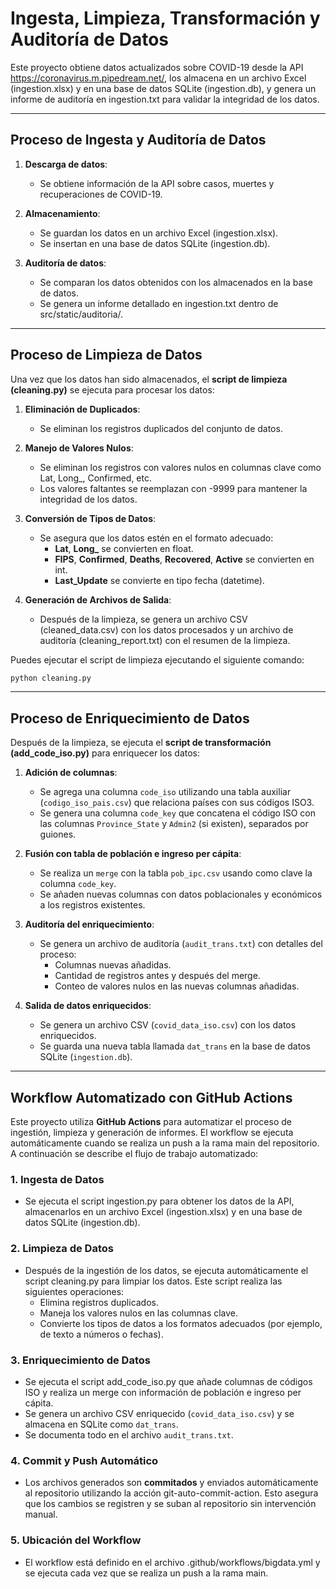 # Ingesta, Limpieza, Transformación y Auditoría de Datos

Este proyecto obtiene datos actualizados sobre COVID-19 desde la API https://coronavirus.m.pipedream.net/, los almacena en un archivo Excel (ingestion.xlsx) y en una base de datos SQLite (ingestion.db), y genera un informe de auditoría en ingestion.txt para validar la integridad de los datos.

---

## Proceso de Ingesta y Auditoría de Datos

1. **Descarga de datos**:
   - Se obtiene información de la API sobre casos, muertes y recuperaciones de COVID-19.
   
2. **Almacenamiento**:
   - Se guardan los datos en un archivo Excel (ingestion.xlsx).
   - Se insertan en una base de datos SQLite (ingestion.db).

3. **Auditoría de datos**:
   - Se comparan los datos obtenidos con los almacenados en la base de datos.
   - Se genera un informe detallado en ingestion.txt dentro de src/static/auditoria/.

---

## Proceso de Limpieza de Datos

Una vez que los datos han sido almacenados, el **script de limpieza (cleaning.py)** se ejecuta para procesar los datos:

1. **Eliminación de Duplicados**:
   - Se eliminan los registros duplicados del conjunto de datos.

2. **Manejo de Valores Nulos**:
   - Se eliminan los registros con valores nulos en columnas clave como Lat, Long_, Confirmed, etc.
   - Los valores faltantes se reemplazan con -9999 para mantener la integridad de los datos.

3. **Conversión de Tipos de Datos**:
   - Se asegura que los datos estén en el formato adecuado:
     - **Lat**, **Long_** se convierten en float.
     - **FIPS**, **Confirmed**, **Deaths**, **Recovered**, **Active** se convierten en int.
     - **Last_Update** se convierte en tipo fecha (datetime).

4. **Generación de Archivos de Salida**:
   - Después de la limpieza, se genera un archivo CSV (cleaned_data.csv) con los datos procesados y un archivo de auditoría (cleaning_report.txt) con el resumen de la limpieza.

Puedes ejecutar el script de limpieza ejecutando el siguiente comando:

```bash
python cleaning.py
```

---

## Proceso de Enriquecimiento de Datos

Después de la limpieza, se ejecuta el **script de transformación (add_code_iso.py)** para enriquecer los datos:

1. **Adición de columnas**:
   - Se agrega una columna `code_iso` utilizando una tabla auxiliar (`codigo_iso_pais.csv`) que relaciona países con sus códigos ISO3.
   - Se genera una columna `code_key` que concatena el código ISO con las columnas `Province_State` y `Admin2` (si existen), separados por guiones.

2. **Fusión con tabla de población e ingreso per cápita**:
   - Se realiza un `merge` con la tabla `pob_ipc.csv` usando como clave la columna `code_key`.
   - Se añaden nuevas columnas con datos poblacionales y económicos a los registros existentes.

3. **Auditoría del enriquecimiento**:
   - Se genera un archivo de auditoría (`audit_trans.txt`) con detalles del proceso:
     - Columnas nuevas añadidas.
     - Cantidad de registros antes y después del merge.
     - Conteo de valores nulos en las nuevas columnas añadidas.

4. **Salida de datos enriquecidos**:
   - Se genera un archivo CSV (`covid_data_iso.csv`) con los datos enriquecidos.
   - Se guarda una nueva tabla llamada `dat_trans` en la base de datos SQLite (`ingestion.db`).

---

## Workflow Automatizado con GitHub Actions

Este proyecto utiliza **GitHub Actions** para automatizar el proceso de ingestión, limpieza y generación de informes. El workflow se ejecuta automáticamente cuando se realiza un push a la rama main del repositorio. A continuación se describe el flujo de trabajo automatizado:

### 1. Ingesta de Datos
- Se ejecuta el script ingestion.py para obtener los datos de la API, almacenarlos en un archivo Excel (ingestion.xlsx) y en una base de datos SQLite (ingestion.db).

### 2. Limpieza de Datos
- Después de la ingestión de los datos, se ejecuta automáticamente el script cleaning.py para limpiar los datos. Este script realiza las siguientes operaciones:
  - Elimina registros duplicados.
  - Maneja los valores nulos en las columnas clave.
  - Convierte los tipos de datos a los formatos adecuados (por ejemplo, de texto a números o fechas).

### 3. Enriquecimiento de Datos
- Se ejecuta el script add_code_iso.py que añade columnas de códigos ISO y realiza un merge con información de población e ingreso per cápita.
- Se genera un archivo CSV enriquecido (`covid_data_iso.csv`) y se almacena en SQLite como `dat_trans`.
- Se documenta todo en el archivo `audit_trans.txt`.

### 4. Commit y Push Automático
- Los archivos generados son **commitados** y enviados automáticamente al repositorio utilizando la acción git-auto-commit-action. Esto asegura que los cambios se registren y se suban al repositorio sin intervención manual.

### 5. Ubicación del Workflow
- El workflow está definido en el archivo .github/workflows/bigdata.yml y se ejecuta cada vez que se realiza un push a la rama main.

